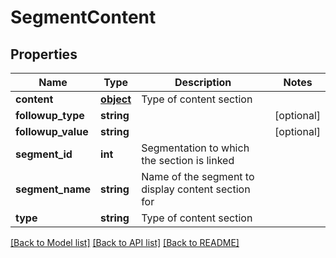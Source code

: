 # SegmentContent

## Properties
Name | Type | Description | Notes
------------ | ------------- | ------------- | -------------
**content** | [**object**](.md) | Type of content section | 
**followup_type** | **string** |  | [optional] 
**followup_value** | **string** |  | [optional] 
**segment_id** | **int** | Segmentation to which the section is linked | 
**segment_name** | **string** | Name of the segment to display content section for | 
**type** | **string** | Type of content section | 

[[Back to Model list]](../README.md#documentation-for-models) [[Back to API list]](../README.md#documentation-for-api-endpoints) [[Back to README]](../README.md)


